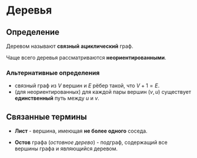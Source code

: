 # Деревья

## Определение

Деревом называют **связный** **ациклический** граф.

Чаще всего деревья рассматриваются **неориентированными**.

### Альтернативные определения

- связный граф из $V$ вершин и $E$ рёбер такой, что $V + 1 = E$.
- (для неориентированных) для каждой пары вершин $(v, u)$ существует **единственный** путь между $u$ и $v$.

## Связанные термины

- **Лист** - вершина, имеющая **не более одного** соседа.

- **Остов** графа (*остовное дерево*) - подграф, содержащий все вершины графа и являющийся деревом.
